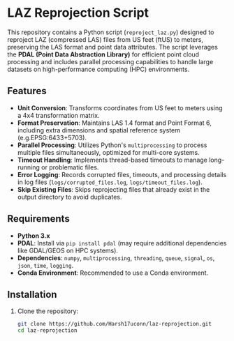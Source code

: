 # LAZ Reprojection Script

This repository contains a Python script (`reproject_laz.py`) designed to reproject LAZ (compressed LAS) files from US feet (ftUS) to meters, preserving the LAS format and point data attributes. 
The script leverages the **PDAL (Point Data Abstraction Library)** for efficient point cloud processing and includes parallel processing capabilities to handle large datasets on high-performance computing (HPC) environments.

## Features
- **Unit Conversion**: Transforms coordinates from US feet to meters using a 4x4 transformation matrix.
- **Format Preservation**: Maintains LAS 1.4 format and Point Format 6, including extra dimensions and spatial reference system (e.g.EPSG:6433+5703).
- **Parallel Processing**: Utilizes Python's `multiprocessing` to process multiple files simultaneously, optimized for multi-core systems.
- **Timeout Handling**: Implements thread-based timeouts to manage long-running or problematic files.
- **Error Logging**: Records corrupted files, timeouts, and processing details in log files (`logs/corrupted_files.log`, `logs/timeout_files.log`).
- **Skip Existing Files**: Skips reprojecting files that already exist in the output directory to avoid duplicates.

## Requirements
- **Python 3.x**
- **PDAL**: Install via `pip install pdal` (may require additional dependencies like GDAL/GEOS on HPC systems).
- **Dependencies**: `numpy`, `multiprocessing`, `threading`, `queue`, `signal`, `os`, `json`, `time`, `logging`.
- **Conda Environment**: Recommended to use a Conda environment.

## Installation
1. Clone the repository:
   ```bash
   git clone https://github.com/Harsh17uconn/laz-reprojection.git
   cd laz-reprojection
